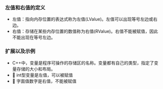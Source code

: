 ### 左值和右值的定义
* 左值：指向内存位置的表达式称为左值(LValue)。左值可以出现等号左边或右边。
* 右值：存储在某些内存位置的数值称为右值(RValue)。右值不能被赋值，因此不能出现在等号左边。
### 扩展以及示例
* C++中，变量是程序可操作的存储区的名称。变量都有自己的类型，指定了变量存储的大小和布局。
* 🐌 int型变量是左值，可以被赋值
* 🐌 字面值数字是右值，不能被赋值
